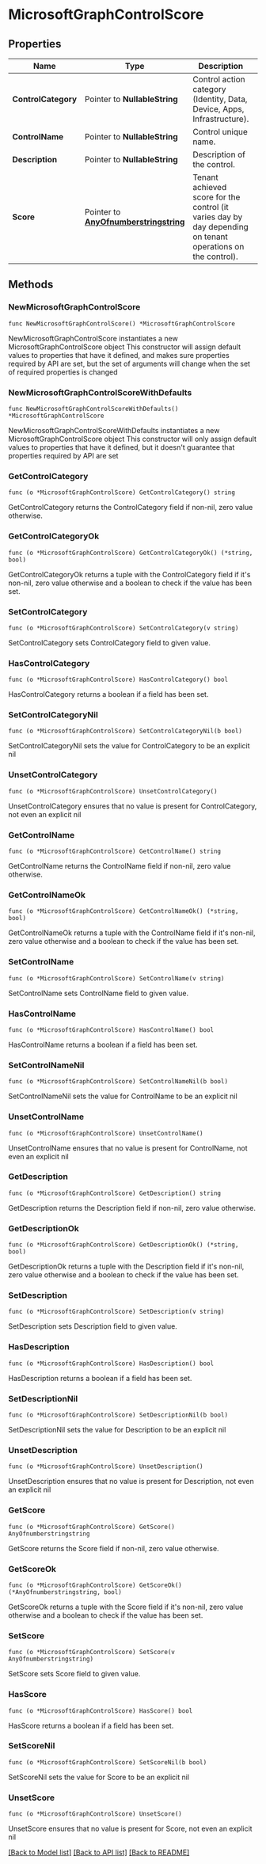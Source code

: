# MicrosoftGraphControlScore

## Properties

Name | Type | Description | Notes
------------ | ------------- | ------------- | -------------
**ControlCategory** | Pointer to **NullableString** | Control action category (Identity, Data, Device, Apps, Infrastructure). | [optional] 
**ControlName** | Pointer to **NullableString** | Control unique name. | [optional] 
**Description** | Pointer to **NullableString** | Description of the control. | [optional] 
**Score** | Pointer to [**AnyOfnumberstringstring**](anyOf&lt;number,string,string&gt;.md) | Tenant achieved score for the control (it varies day by day depending on tenant operations on the control). | [optional] 

## Methods

### NewMicrosoftGraphControlScore

`func NewMicrosoftGraphControlScore() *MicrosoftGraphControlScore`

NewMicrosoftGraphControlScore instantiates a new MicrosoftGraphControlScore object
This constructor will assign default values to properties that have it defined,
and makes sure properties required by API are set, but the set of arguments
will change when the set of required properties is changed

### NewMicrosoftGraphControlScoreWithDefaults

`func NewMicrosoftGraphControlScoreWithDefaults() *MicrosoftGraphControlScore`

NewMicrosoftGraphControlScoreWithDefaults instantiates a new MicrosoftGraphControlScore object
This constructor will only assign default values to properties that have it defined,
but it doesn't guarantee that properties required by API are set

### GetControlCategory

`func (o *MicrosoftGraphControlScore) GetControlCategory() string`

GetControlCategory returns the ControlCategory field if non-nil, zero value otherwise.

### GetControlCategoryOk

`func (o *MicrosoftGraphControlScore) GetControlCategoryOk() (*string, bool)`

GetControlCategoryOk returns a tuple with the ControlCategory field if it's non-nil, zero value otherwise
and a boolean to check if the value has been set.

### SetControlCategory

`func (o *MicrosoftGraphControlScore) SetControlCategory(v string)`

SetControlCategory sets ControlCategory field to given value.

### HasControlCategory

`func (o *MicrosoftGraphControlScore) HasControlCategory() bool`

HasControlCategory returns a boolean if a field has been set.

### SetControlCategoryNil

`func (o *MicrosoftGraphControlScore) SetControlCategoryNil(b bool)`

 SetControlCategoryNil sets the value for ControlCategory to be an explicit nil

### UnsetControlCategory
`func (o *MicrosoftGraphControlScore) UnsetControlCategory()`

UnsetControlCategory ensures that no value is present for ControlCategory, not even an explicit nil
### GetControlName

`func (o *MicrosoftGraphControlScore) GetControlName() string`

GetControlName returns the ControlName field if non-nil, zero value otherwise.

### GetControlNameOk

`func (o *MicrosoftGraphControlScore) GetControlNameOk() (*string, bool)`

GetControlNameOk returns a tuple with the ControlName field if it's non-nil, zero value otherwise
and a boolean to check if the value has been set.

### SetControlName

`func (o *MicrosoftGraphControlScore) SetControlName(v string)`

SetControlName sets ControlName field to given value.

### HasControlName

`func (o *MicrosoftGraphControlScore) HasControlName() bool`

HasControlName returns a boolean if a field has been set.

### SetControlNameNil

`func (o *MicrosoftGraphControlScore) SetControlNameNil(b bool)`

 SetControlNameNil sets the value for ControlName to be an explicit nil

### UnsetControlName
`func (o *MicrosoftGraphControlScore) UnsetControlName()`

UnsetControlName ensures that no value is present for ControlName, not even an explicit nil
### GetDescription

`func (o *MicrosoftGraphControlScore) GetDescription() string`

GetDescription returns the Description field if non-nil, zero value otherwise.

### GetDescriptionOk

`func (o *MicrosoftGraphControlScore) GetDescriptionOk() (*string, bool)`

GetDescriptionOk returns a tuple with the Description field if it's non-nil, zero value otherwise
and a boolean to check if the value has been set.

### SetDescription

`func (o *MicrosoftGraphControlScore) SetDescription(v string)`

SetDescription sets Description field to given value.

### HasDescription

`func (o *MicrosoftGraphControlScore) HasDescription() bool`

HasDescription returns a boolean if a field has been set.

### SetDescriptionNil

`func (o *MicrosoftGraphControlScore) SetDescriptionNil(b bool)`

 SetDescriptionNil sets the value for Description to be an explicit nil

### UnsetDescription
`func (o *MicrosoftGraphControlScore) UnsetDescription()`

UnsetDescription ensures that no value is present for Description, not even an explicit nil
### GetScore

`func (o *MicrosoftGraphControlScore) GetScore() AnyOfnumberstringstring`

GetScore returns the Score field if non-nil, zero value otherwise.

### GetScoreOk

`func (o *MicrosoftGraphControlScore) GetScoreOk() (*AnyOfnumberstringstring, bool)`

GetScoreOk returns a tuple with the Score field if it's non-nil, zero value otherwise
and a boolean to check if the value has been set.

### SetScore

`func (o *MicrosoftGraphControlScore) SetScore(v AnyOfnumberstringstring)`

SetScore sets Score field to given value.

### HasScore

`func (o *MicrosoftGraphControlScore) HasScore() bool`

HasScore returns a boolean if a field has been set.

### SetScoreNil

`func (o *MicrosoftGraphControlScore) SetScoreNil(b bool)`

 SetScoreNil sets the value for Score to be an explicit nil

### UnsetScore
`func (o *MicrosoftGraphControlScore) UnsetScore()`

UnsetScore ensures that no value is present for Score, not even an explicit nil

[[Back to Model list]](../README.md#documentation-for-models) [[Back to API list]](../README.md#documentation-for-api-endpoints) [[Back to README]](../README.md)


